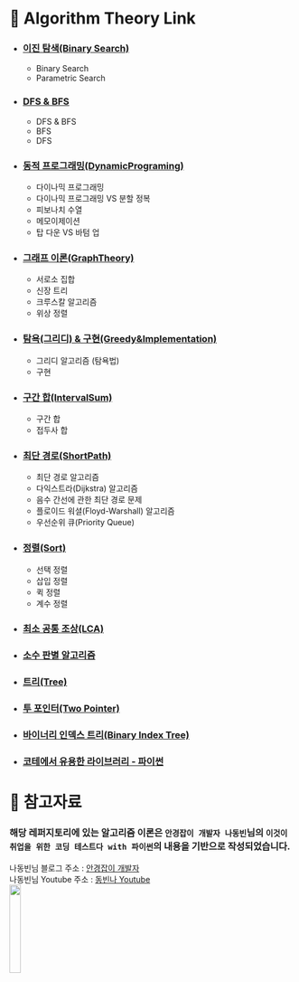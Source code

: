 # 📌 Algorithm Theory Link<br>
- ### [이진 탐색(Binary Search)](BinarySearch/BinarySearch.md)
  - Binary Search
  - Parametric Search  
- ### [DFS & BFS](DFS&BFS/DFS&BFS.md)
  - DFS & BFS
  - BFS
  - DFS  
- ### [동적 프로그래밍(DynamicPrograming)](DynamicPrograming/DynamicPrograming.md)
  - 다이나믹 프로그래밍
  - 다이나믹 프로그래밍 VS 분할 정복
  - 피보나치 수열
  - 메모이제이션
  - 탑 다운 VS 바텀 업

- ### [그래프 이론(GraphTheory)](GraphTheory/GraphTheory.md)
  - 서로소 집합
  - 신장 트리
  - 크루스칼 알고리즘
  - 위상 정렬
    
- ### [탐욕(그리디) & 구현(Greedy&Implementation)](Greedy&Implementation/Greedy&Implementation.md)
  - 그리디 알고리즘 (탐욕법)
  - 구현
  
- ### [구간 합(IntervalSum)](./IntervalSum/IntervalSum.md)
  - 구간 합
  - 접두사 합
  
- ### [최단 경로(ShortPath)](ShortPath/ShortPath.md)
  - 최단 경로 알고리즘
  - 다익스트라(Dijkstra) 알고리즘
  - 음수 간선에 관한 최단 경로 문제  
  - 플로이드 워셜(Floyd-Warshall) 알고리즘
  - 우선순위 큐(Priority Queue)
  
- ### [정렬(Sort)](Sort/Sort.md)
  - 선택 정렬
  - 삽입 정렬
  - 퀵 정렬
  - 계수 정렬
- ### [최소 공통 조상(LCA)](LowestCommonAncestor/LowestCommonAncestor.md)
- ### [소수 판별 알고리즘](PrimeNumber/PrimeNumber.md)
- ### [트리(Tree)](Tree/Tree.md)
- ### [투 포인터(Two Pointer)](TwoPointer/TwoPointer.md)
- ### [바이너리 인덱스 트리(Binary Index Tree)](TwoPointer/TwoPointer.md)
- ### [코테에서 유용한 라이브러리 - 파이썬](PythonLibrary/PythonLibrary.md)

# 📌 참고자료
### 해당 레퍼지토리에 있는 알고리즘 이론은 `안경잡이 개발자 나동빈`님의 `이것이 취업을 위한 코딩 테스트다 with 파이썬`의 내용을 기반으로 작성되었습니다.
나동빈님 블로그 주소 : [안경잡이 개발자](https://ndb796.tistory.com/) <br>
나동빈님 Youtube 주소 : [동빈나 Youtube](https://www.youtube.com/channel/UChflhu32f5EUHlY7_SetNWw) <br>
<img width="20%" src="https://user-images.githubusercontent.com/48740872/125433963-08b4419e-340c-4934-a91c-05ee312a5a72.png"/>

